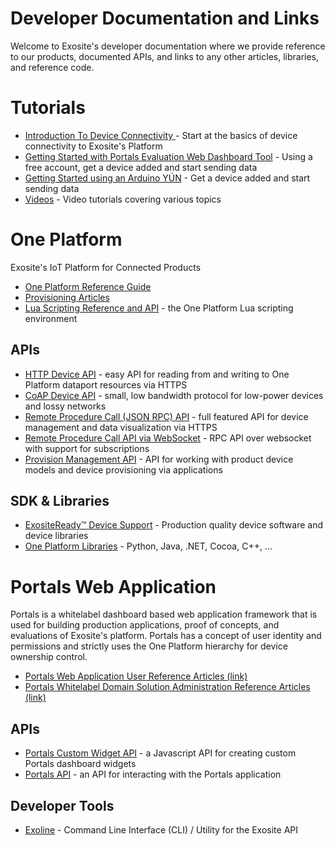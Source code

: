 # Developer Documentation and Links

Welcome to Exosite's developer documentation where we provide reference to our products, documented APIs, and links to any other articles, libraries, and reference code.


# Tutorials
* [Introduction To Device Connectivity ](/introduction) - Start at the basics of device connectivity to Exosite's Platform
* [Getting Started with Portals Evaluation Web Dashboard Tool](tutorials/get-started) - Using a free account, get a device added and start sending data
* [Getting Started using an Arduino YÚN](tutorials/get-started-arduinoyun/) - Get a device added and start sending data
* [Videos](videos/) - Video tutorials covering various topics

# One Platform
Exosite's IoT Platform for Connected Products
* [One Platform Reference Guide](oneplatform/)
* <a class="level-0" href="https://support.exosite.com/hc/en-us/articles/200308457" target="_blank">Provisioning Articles</a>
* [Lua Scripting Reference and API](scripting/) - the One Platform Lua scripting environment
## APIs
* [HTTP Device API](http/) - easy API for reading from and writing to One Platform dataport resources via HTTPS
* [CoAP Device API](coap/) - small, low bandwidth protocol for low-power devices and lossy networks
* [Remote Procedure Call (JSON RPC) API](rpc/) - full featured API for device management and data visualization via HTTPS
* [Remote Procedure Call API via WebSocket](websocket/) - RPC API over websocket with support for subscriptions
* [Provision Management API](provision/) - API for working with product device models and device provisioning via applications
## SDK & Libraries
* [ExositeReady™ Device Support](exositeready/) - Production quality device software and device libraries
* [One Platform Libraries](https://github.com/exosite-labs) - Python, Java, .NET, Cocoa, C++, ...

# Portals Web Application
Portals is a whitelabel dashboard based web application framework that is used for building production applications, proof of concepts, and evaluations of Exosite's platform.  Portals has a concept of user identity and permissions and strictly uses the One Platform hierarchy for device ownership control.
* [Portals Web Application User Reference Articles (link)](https://support.exosite.com/hc/en-us/sections/200072708)
* [Portals Whitelabel Domain Solution Administration Reference Articles (link)](https://support.exosite.com/hc/en-us/sections/200054894)
## APIs
* [Portals Custom Widget API](widget/) - a Javascript API for creating custom Portals dashboard widgets
* [Portals API](portals/) - an API for interacting with the Portals application

## Developer Tools
* [Exoline](https://github.com/exosite/exoline/) - Command Line Interface (CLI) / Utility for the Exosite API
